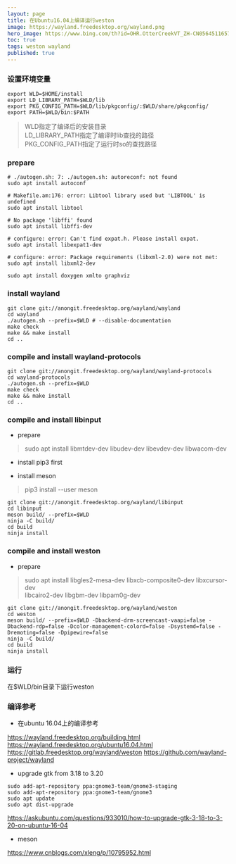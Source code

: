 ```yaml
---
layout: page
title: 在Ubuntu16.04上编译运行weston
image: https://wayland.freedesktop.org/wayland.png
hero_image: https://www.bing.com/th?id=OHR.OtterCreekVT_ZH-CN0564511657_1920x1080.jpg&rf=LaDigue_1920x1080.jpg&pid=hp
toc: true
tags: weston wayland
published: true
---
```


<!--more-->

### 设置环境变量
```
export WLD=$HOME/install
export LD_LIBRARY_PATH=$WLD/lib
export PKG_CONFIG_PATH=$WLD/lib/pkgconfig/:$WLD/share/pkgconfig/
export PATH=$WLD/bin:$PATH
```

> WLD指定了编译后的安装目录 \
LD_LIBRARY_PATH指定了编译时lib查找的路径 \
PKG_CONFIG_PATH指定了运行时so的查找路径

### prepare
```
# ./autogen.sh: 7: ./autogen.sh: autoreconf: not found
sudo apt install autoconf

# Makefile.am:176: error: Libtool library used but 'LIBTOOL' is undefined
sudo apt install libtool

# No package 'libffi' found
sudo apt install libffi-dev

# configure: error: Can't find expat.h. Please install expat.
sudo apt install libexpat1-dev

# configure: error: Package requirements (libxml-2.0) were not met:
sudo apt install libxml2-dev

sudo apt install doxygen xmlto graphviz
```

### install wayland
```
git clone git://anongit.freedesktop.org/wayland/wayland
cd wayland
./autogen.sh --prefix=$WLD # --disable-documentation
make check
make && make install
cd ..
```

### compile and install wayland-protocols
```
git clone git://anongit.freedesktop.org/wayland/wayland-protocols
cd wayland-protocols
./autogen.sh --prefix=$WLD
make check
make && make install
cd ..
```

### compile and install libinput
+ prepare

> sudo apt install libmtdev-dev libudev-dev libevdev-dev libwacom-dev

+ install pip3 first

+ install meson

> pip3 install --user meson

```
git clone git://anongit.freedesktop.org/wayland/libinput
cd libinput
meson build/ --prefix=$WLD
ninja -C build/
cd build
ninja install
```

### compile and install weston
+ prepare

> sudo apt install libgles2-mesa-dev libxcb-composite0-dev libxcursor-dev \
  libcairo2-dev libgbm-dev libpam0g-dev

```
git clone git://anongit.freedesktop.org/wayland/weston
cd weston
meson build/ --prefix=$WLD -Dbackend-drm-screencast-vaapi=false -Dbackend-rdp=false -Dcolor-management-colord=false -Dsystemd=false -Dremoting=false -Dpipewire=false
ninja -C build/
cd build
ninja install
```

### 运行

在$WLD/bin目录下运行weston

### 编译参考

+ 在ubuntu 16.04上的编译参考

https://wayland.freedesktop.org/building.html
https://wayland.freedesktop.org/ubuntu16.04.html
https://gitlab.freedesktop.org/wayland/weston
https://github.com/wayland-project/wayland

+ upgrade gtk from 3.18 to 3.20

```
sudo add-apt-repository ppa:gnome3-team/gnome3-staging
sudo add-apt-repository ppa:gnome3-team/gnome3
sudo apt update
sudo apt dist-upgrade
```

https://askubuntu.com/questions/933010/how-to-upgrade-gtk-3-18-to-3-20-on-ubuntu-16-04

+ meson

https://www.cnblogs.com/xleng/p/10795952.html
